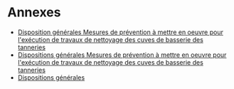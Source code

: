 # Annexes

- [Disposition générales Mesures de prévention à mettre en oeuvre pour l'exécution de travaux de nettoyage des cuves de basserie des tanneries](disposition-generales-mesures-de-prevention-a)
- [Dispositions générales Mesures de prévention à mettre en oeuvre pour l'exécution de travaux de nettoyage des cuves de basserie des tanneries](dispositions-generales-mesures-de-prevention-a)
- [Dispositions générales](dispositions-generales)
